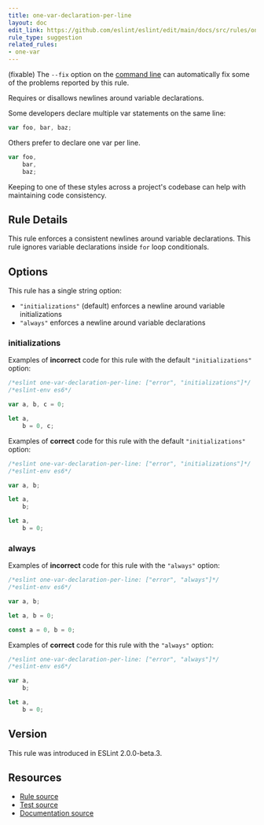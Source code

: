 ```yaml
---
title: one-var-declaration-per-line
layout: doc
edit_link: https://github.com/eslint/eslint/edit/main/docs/src/rules/one-var-declaration-per-line.md
rule_type: suggestion
related_rules:
- one-var
---
```




(fixable) The `--fix` option on the [command line](../user-guide/command-line-interface#fixing-problems) can automatically fix some of the problems reported by this rule.

Requires or disallows newlines around variable declarations.

Some developers declare multiple var statements on the same line:

```js
var foo, bar, baz;
```

Others prefer to declare one var per line.

```js
var foo,
    bar,
    baz;
```

Keeping to one of these styles across a project's codebase can help with maintaining code consistency.

## Rule Details

This rule enforces a consistent newlines around variable declarations. This rule ignores variable declarations inside `for` loop conditionals.

## Options

This rule has a single string option:

* `"initializations"` (default) enforces a newline around variable initializations
* `"always"` enforces a newline around variable declarations

### initializations

Examples of **incorrect** code for this rule with the default `"initializations"` option:

```js
/*eslint one-var-declaration-per-line: ["error", "initializations"]*/
/*eslint-env es6*/

var a, b, c = 0;

let a,
    b = 0, c;
```

Examples of **correct** code for this rule with the default `"initializations"` option:

```js
/*eslint one-var-declaration-per-line: ["error", "initializations"]*/
/*eslint-env es6*/

var a, b;

let a,
    b;

let a,
    b = 0;
```

### always

Examples of **incorrect** code for this rule with the `"always"` option:

```js
/*eslint one-var-declaration-per-line: ["error", "always"]*/
/*eslint-env es6*/

var a, b;

let a, b = 0;

const a = 0, b = 0;
```

Examples of **correct** code for this rule with the `"always"` option:

```js
/*eslint one-var-declaration-per-line: ["error", "always"]*/
/*eslint-env es6*/

var a,
    b;

let a,
    b = 0;
```

## Version

This rule was introduced in ESLint 2.0.0-beta.3.

## Resources

* [Rule source](https://github.com/eslint/eslint/tree/HEAD/lib/rules/one-var-declaration-per-line.js)
* [Test source](https://github.com/eslint/eslint/tree/HEAD/tests/lib/rules/one-var-declaration-per-line.js)
* [Documentation source](https://github.com/eslint/eslint/tree/HEAD/docs/src/rules/one-var-declaration-per-line.md)
